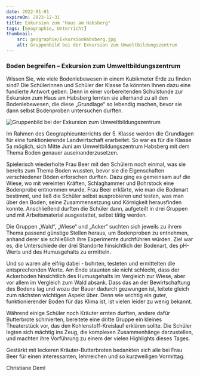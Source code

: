 ```yaml
---
date: 2022-01-01
expireOn: 2023-12-31
title: Exkursion zum "Haus am Habsberg"
tags: [Geographie, Unterricht]
thumbnail: 
    src: geographie/ExkursionHabsberg.jpg
    alt: Gruppenbild bei der Exkursion zum Umweltbildungszentrum
---
```


### Boden begreifen – Exkursion zum Umweltbildungszentrum

Wissen Sie, wie viele Bodenlebewesen in einem Kubikmeter Erde zu finden sind? Die Schülerinnen und Schüler der Klasse 5a könnten Ihnen dazu eine fundierte Antwort geben. Denn in einer vorbereitenden Schulstunde zur Exkursion zum Haus am Habsberg lernten sie allerhand zu all den Bodenlebewesen, die diese „Grundlage“ so lebendig machen, bevor sie dann selbst Bodenproben untersuchen durften.

![Gruppenbild bei der Exkursion zum Umweltbildungszentrum](images/geographie/ExkursionHabsberg.jpg)

Im Rahmen des Geographieunterrichts der 5. Klasse werden die Grundlagen für eine funktionierende Landwirtschaft erarbeitet. So war es für die Klasse 5a möglich, sich Mitte Juni am Umweltbildungszentrum Habsberg mit dem Thema Boden genauer auseinanderzusetzen. 

Spielerisch wiederholte Frau Beer mit den Schülern noch einmal, was sie bereits zum Thema Boden wussten, bevor sie die Eigenschaften verschiedener Böden erforschen durften. Dazu ging es gemeinsam auf die Wiese, wo mit vereinten Kräften, Schlaghammer und Bohrstock eine Bodenprobe entnommen wurde. Frau Beer erklärte, wie man die Bodenart bestimmt, und ließ die Schüler selbst ausprobieren und testen, was man über den Boden, seine Zusammensetzung und Körnigkeit herausfinden konnte. Anschließend durften die Schüler dann, aufgeteilt in drei Gruppen und mit Arbeitsmaterial ausgestattet, selbst tätig werden. 

Die Gruppen „Wald“, „Wiese“ und „Acker“ suchten sich jeweils zu ihrem Thema passend günstige Stellen heraus, um Bodenproben zu entnehmen, anhand derer sie schließlich ihre Experimente durchführen würden. Ziel war es, die Unterschiede der drei Standorte hinsichtlich der Bodenart, des pH-Werts und des Humusgehalts zu ermitteln. 

Und so waren alle eifrig dabei - bohrten, testeten und ermittelten die entsprechenden Werte. Am Ende staunten sie nicht schlecht, dass der Ackerboden hinsichtlich des Humusgehalts im Vergleich zur Wiese, aber vor allem im Vergleich zum Wald absank. Dass das an der Bewirtschaftung des Bodens lag und wozu der Bauer dadurch gezwungen ist, leitete gleich zum nächsten wichtigen Aspekt über. Denn wie wichtig ein guter, funktionierender Boden für das Klima ist, ist vielen leider zu wenig bekannt.

Während einige Schüler noch Kräuter ernten durften, andere dafür Butterbrote schmierten, bereitete eine dritte Gruppe ein kleines Theaterstück vor, das den Kohlenstoff-Kreislauf erklären sollte. Die Schüler legten sich mächtig ins Zeug, die komplexen Zusammenhänge darzustellen, und machten ihre Vorführung zu einem der vielen Highlights dieses Tages.

Gestärkt mit leckeren Kräuter-Butterbroten bedankten sich alle bei Frau Beer für einen interessanten, lehrreichen und so kurzweiligen Vormittag.

Christiane Deml
